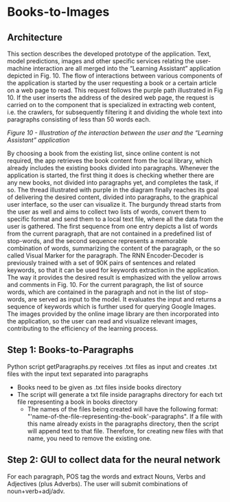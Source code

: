 # Books-to-Images
## Architecture
This section describes the developed prototype of the application. Text, model predictions, images and other specific services relating the user-machine interaction are all merged into the “Learning Assistant” application depicted in Fig. 10. The flow of interactions between various components of the application is started by the user requesting a book or a certain article on a web page to read. This request follows the purple path illustrated in Fig 10. If the user inserts the address of the desired web page, the request is carried on to the component that is specialized in extracting web content, i.e. the crawlers, for subsequently filtering it and dividing the whole text into paragraphs consisting of less than 50 words each. 
 

*Figure 10 - Illustration of the interaction between the user and the “Learning Assistant” application*

By choosing a book from the existing list, since online content is not required, the app retrieves the book content from the local library, which already includes the existing books divided into paragraphs. Whenever the application is started, the first thing it does is checking whether there are any new books, not divided into paragraphs yet, and completes the task, if so. The thread illustrated with purple in the diagram finally reaches its goal of delivering the desired content, divided into paragraphs, to the graphical user interface, so the user can visualize it.
The burgundy thread starts from the user as well and aims to collect two lists of words, convert them to specific format and send them to a local text file, where all the data from the user is gathered. The first sequence from one entry depicts a list of words from the current paragraph, that are not contained in a predefined list of stop-words, and the second sequence represents a memorable combination of words, summarizing the content of the paragraph, or the so called Visual Marker for the paragraph.
The RNN Encoder-Decoder is previously trained with a set of 90K pairs of sentences and related keywords, so that it can be used for keywords extraction in the application. The way it provides the desired result is emphasized with the yellow arrows and comments in Fig. 10. For the current paragraph, the list of source words, which are contained in the paragraph and not in the list of stop-words, are served as input to the model. It evaluates the input and returns a sequence of keywords which is further used for querying Google Images. The images provided by the online image library are then incorporated into the application, so the user can read and visualize relevant images, contributing to the efficiency of the learning process.


## Step 1: Books-to-Paragraphs
Python script getParagraphs.py receives .txt files as input and creates .txt files with the input text separated into paragraphs

* Books need to be given as .txt files inside books directory
* The script will generate a txt file inside paragraphs directory for each txt file representing a book in books directory
	* The names of the files being created will have the following format: "'name-of-the-file-representing-the-book'-paragraphs". If a file with this name already exists in the paragraphs directory, then the script will append text to that file. Therefore, for creating new files with that name, you need to remove the existing one.

## Step 2: GUI to collect data for the neural network
For each paragraph, POS tag the words and extract Nouns, Verbs and Adjectives (plus Adverbs).
The user will submit combinations of noun+verb+adj/adv.

